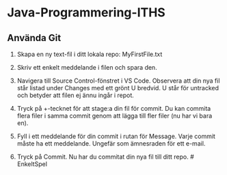 # Java-Programmering-ITHS


## Använda Git
1. Skapa en ny text-fil i ditt lokala repo: MyFirstFile.txt

2. Skriv ett enkelt meddelande i filen och spara den.

3. Navigera till Source Control-fönstret i VS Code. Observera att din nya fil står listad under Changes med ett grönt U bredvid. U står för untracked och betyder att filen ej ännu ingår i repot.

4. Tryck på +-tecknet för att stage:a din fil för commit. Du kan commita flera filer i samma commit genom att lägga till fler filer (nu har vi bara en).

5. Fyll i ett meddelande för din commit i rutan för Message. Varje commit måste ha ett meddelande. Ungefär som ämnesraden för ett e-mail.

6. Tryck på Commit. Nu har du commitat din nya fil till ditt repo.
#   E n k e l t S p e l  
 